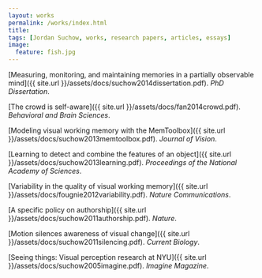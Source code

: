 ```yaml
---
layout: works
permalink: /works/index.html
title:
tags: [Jordan Suchow, works, research papers, articles, essays]
image:
  feature: fish.jpg
---
```


[Measuring, monitoring, and maintaining memories in a partially observable mind]({{ site.url }}/assets/docs/suchow2014dissertation.pdf). *PhD Dissertation*.

[The crowd is self-aware]({{ site.url }}/assets/docs/fan2014crowd.pdf). *Behavioral and Brain Sciences*.

[Modeling visual working memory with the MemToolbox]({{ site.url }}/assets/docs/suchow2013memtoolbox.pdf). *Journal of Vision*.

[Learning to detect and combine the features of an object]({{ site.url }}/assets/docs/suchow2013learning.pdf). *Proceedings of the National Academy of Sciences*.

[Variability in the quality of visual working memory]({{ site.url }}/assets/docs/fougnie2012variability.pdf). *Nature Communications*.

[A specific policy on authorship]({{ site.url }}/assets/docs/suchow2011authorship.pdf). *Nature*.

[Motion silences awareness of visual change]({{ site.url }}/assets/docs/suchow2011silencing.pdf). *Current Biology*.

[Seeing things: Visual perception research at NYU]({{ site.url }}/assets/docs/suchow2005imagine.pdf). *Imagine Magazine*.
